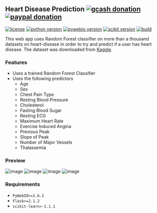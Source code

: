## Heart Disease Prediction [![gcash donation][1]][2] [![paypal donation][3]][4]

[![license][5]][6] [![python version][7]][8] [![pywebio version][9]][10] [![scikit version][11]][12] [![build][13]][14] 

This web app uses Random Forest classifier on more than a thousand datasets on heart-disease in order to try and predict 
if a user has heart disease. The dataset was downloaded from [Kaggle](https://www.kaggle.com/datasets/johnsmith88/heart-disease-dataset).

### Features
* Uses a trained Random Forest Classifier 
* Uses the following predictors
  * Age
  * Sex
  * Chest Pain Type
  * Resting Blood Pressure
  * Cholesterol
  * Fasting Blood Sugar
  * Resting ECG
  * Maximum Heart Rate
  * Exercise Induced Angina
  * Previous Peak
  * Slope of Peak
  * Number of Major Vessels
  * Thalassemia


### Preview
![image](https://user-images.githubusercontent.com/102983286/170631602-d831a2f6-ec84-4936-b618-5005756f3091.png)
![image](https://user-images.githubusercontent.com/102983286/170631632-dde8a06c-9038-482a-bf79-1e49aa4b5db8.png)
![image](https://user-images.githubusercontent.com/102983286/170631649-b857c59e-08b9-4b98-833b-bcd80c0b8d95.png)
![image](https://user-images.githubusercontent.com/102983286/170631754-672299e0-9b96-4243-ac07-fe7801ec3e95.png)


### Requirements
* `PyWebIO>=1.6.1`
* `Flask>=2.1.2`
* `scikit-learn>-1.1.1`


[1]: https://img.shields.io/badge/donate-gcash-green
[2]: https://drive.google.com/file/d/1JeMx5_S7VBBT-3xO7mV9YOMfESeV3eKa/view

[3]: https://img.shields.io/badge/donate-paypal-blue
[4]: https://www.paypal.com/paypalme/mcabanlitph

[5]: https://img.shields.io/badge/license-GNUGPLv3-blue.svg
[6]: https://github.com/mcabanlit/heart-disease/blob/main/LICENSE.md

[7]: https://img.shields.io/badge/python-3.10-blue
[8]: https://www.python.org/

[9]: https://img.shields.io/badge/pywebio-1.6.1-dark
[10]: https://pywebio.readthedocs.io/en/latest/

[11]: https://img.shields.io/badge/scikit--learn-1.1.1-orange
[12]: http://scikit-learn.org

[13]: https://img.shields.io/badge/build-passing-green
[14]: http://heart-disease-pywebio.herokuapp.com/
